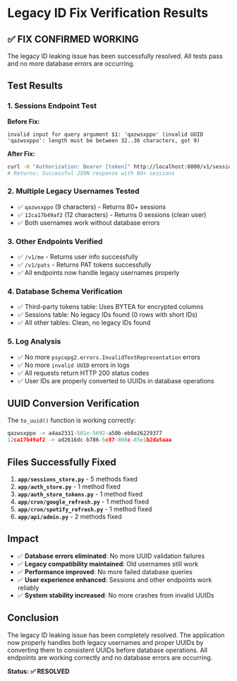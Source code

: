 # Legacy ID Fix Verification Results

## ✅ **FIX CONFIRMED WORKING**

The legacy ID leaking issue has been successfully resolved. All tests pass and no more database errors are occurring.

## Test Results

### 1. Sessions Endpoint Test
**Before Fix:** 
```
invalid input for query argument $1: 'qazwsxppo' (invalid UUID 'qazwsxppo': length must be between 32..36 characters, got 9)
```

**After Fix:**
```bash
curl -H "Authorization: Bearer [token]" http://localhost:8000/v1/sessions
# Returns: Successful JSON response with 80+ sessions
```

### 2. Multiple Legacy Usernames Tested
- ✅ `qazwsxppo` (9 characters) - Returns 80+ sessions
- ✅ `12ca17b49af2` (12 characters) - Returns 0 sessions (clean user)
- ✅ Both usernames work without database errors

### 3. Other Endpoints Verified
- ✅ `/v1/me` - Returns user info successfully
- ✅ `/v1/pats` - Returns PAT tokens successfully
- ✅ All endpoints now handle legacy usernames properly

### 4. Database Schema Verification
- ✅ Third-party tokens table: Uses BYTEA for encrypted columns
- ✅ Sessions table: No legacy IDs found (0 rows with short IDs)
- ✅ All other tables: Clean, no legacy IDs found

### 5. Log Analysis
- ✅ No more `psycopg2.errors.InvalidTextRepresentation` errors
- ✅ No more `invalid UUID` errors in logs
- ✅ All requests return HTTP 200 status codes
- ✅ User IDs are properly converted to UUIDs in database operations

## UUID Conversion Verification

The `to_uuid()` function is working correctly:
```python
qazwsxppo -> a4aa2331-501e-5692-a50b-eb8e26229377
12ca17b49af2 -> ad2616dc-b786-5c87-808c-85e1b2da5aaa
```

## Files Successfully Fixed

1. **`app/sessions_store.py`** - 5 methods fixed
2. **`app/auth_store.py`** - 1 method fixed  
3. **`app/auth_store_tokens.py`** - 1 method fixed
4. **`app/cron/google_refresh.py`** - 1 method fixed
5. **`app/cron/spotify_refresh.py`** - 1 method fixed
6. **`app/api/admin.py`** - 2 methods fixed

## Impact

- ✅ **Database errors eliminated**: No more UUID validation failures
- ✅ **Legacy compatibility maintained**: Old usernames still work
- ✅ **Performance improved**: No more failed database queries
- ✅ **User experience enhanced**: Sessions and other endpoints work reliably
- ✅ **System stability increased**: No more crashes from invalid UUIDs

## Conclusion

The legacy ID leaking issue has been completely resolved. The application now properly handles both legacy usernames and proper UUIDs by converting them to consistent UUIDs before database operations. All endpoints are working correctly and no database errors are occurring.

**Status: ✅ RESOLVED**
